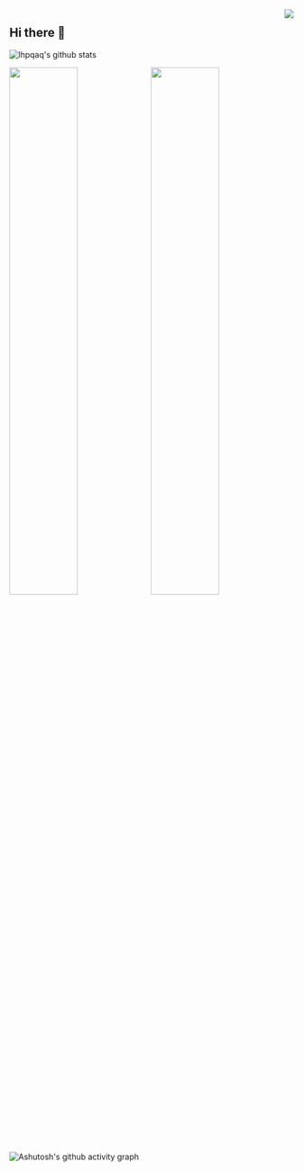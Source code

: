 <img align="right" src="https://count.getloli.com/get/@:lhpqaq?theme=rule34">

## Hi there 👋  
  

![lhpqaq's github stats](https://github-readme-stats.vercel.app/api?username=lhpqaq\&rank_icon=github&theme=transparent&card_width=1000)

      
<p>
  <img src="https://stats.justsong.cn/api/leetcode?username=lhpqaq&cn=true" alt="" width="49%" />
  <img src="https://stats.justsong.cn/api/github?username=lhpqaq" alt="" width="49%" /> 
</p>
  

![Ashutosh's github activity graph](https://github-readme-activity-graph.vercel.app/graph?username=lhpqaq&theme=github)
